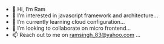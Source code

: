- 👋 Hi, I’m Ram
- 👀 I’m interested in javascript framework and architecture...
- 🌱 I’m currently learning cloud configuration...
- 💞️ I’m looking to collaborate on micro frontend...
- 📫 Reach out to me on ramsingh_83@yahoo.com ...

<!---
ramsingh83/ramsingh83 is a ✨ special ✨ repository because its `README.md` (this file) appears on your GitHub profile.
You can click the Preview link to take a look at your changes.
--->
